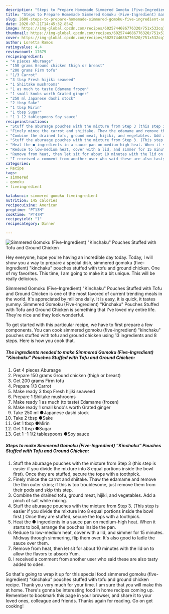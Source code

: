 ```yaml
---
description: "Steps to Prepare Homemade Simmered Gomoku (Five-Ingredient) &amp;#34;Kinchaku&amp;#34; Pouches Stuffed with Tofu and Ground Chicken"
title: "Steps to Prepare Homemade Simmered Gomoku (Five-Ingredient) &amp;#34;Kinchaku&amp;#34; Pouches Stuffed with Tofu and Ground Chicken"
slug: 2600-steps-to-prepare-homemade-simmered-gomoku-five-ingredient-and-34-kinchaku-and-34-pouches-stuffed-with-tofu-and-ground-chicken
date: 2020-07-21T14:45:32.854Z
image: https://img-global.cpcdn.com/recipes/6025744686776320/751x532cq70/simmered-gomoku-five-ingredient-kinchaku-pouches-stuffed-with-tofu-and-ground-chicken-recipe-main-photo.jpg
thumbnail: https://img-global.cpcdn.com/recipes/6025744686776320/751x532cq70/simmered-gomoku-five-ingredient-kinchaku-pouches-stuffed-with-tofu-and-ground-chicken-recipe-main-photo.jpg
cover: https://img-global.cpcdn.com/recipes/6025744686776320/751x532cq70/simmered-gomoku-five-ingredient-kinchaku-pouches-stuffed-with-tofu-and-ground-chicken-recipe-main-photo.jpg
author: Loretta Ramos
ratingvalue: 4.4
reviewcount: 17679
recipeingredient:
- "4 pieces Aburaage"
- "150 grams Ground chicken thigh or breast"
- "200 grams Firm tofu"
- "1/3 Carrot"
- "3 tbsp Fresh hijiki seaweed"
- "1 Shiitake mushrooms"
- "1 as much to taste Edamame frozen"
- "1 small knobs worth Grated ginger"
- "250 ml Japanese dashi stock"
- "2 tbsp Sake"
- "1 tbsp Mirin"
- "1 tbsp Sugar"
- "1 1 12 tablespoons Soy sauce"
recipeinstructions:
- "Stuff the aburaage pouches with the mixture from Step 3 (this step is easier if you divide the mixture into 8 equal portions inside the bowl first). Once they are stuffed, secure the tops with a toothpick."
- "Finely mince the carrot and shiitake. Thaw the edamame and remove the thin outer skins; if this is too troublesome, just remove them from their pods and skip this step."
- "Combine the drained tofu, ground meat, hijiki, and vegetables. Add a pinch of salt while mixing."
- "Stuff the aburaage pouches with the mixture from Step 3. (This step is easier if you divide the mixture into 8 equal portions inside the bowl first.) Once they are stuffed, secure the tops with a toothpick."
- "Heat the ● ingredients in a sauce pan on medium-high heat. When it starts to boil, arrange the pouches inside the pan."
- "Reduce to low-medium heat, cover with a lid, and simmer for 15 minutes. Midway through simmering, flip them over. It&#39;s also good to ladle the sauce over them."
- "Remove from heat, then let sit for about 10 minutes with the lid on to allow the flavors to absorb Yum."
- "I received a comment from another user who said these are also tasty added to oden."
categories:
- Recipe
tags:
- simmered
- gomoku
- fiveingredient

katakunci: simmered gomoku fiveingredient 
nutrition: 145 calories
recipecuisine: American
preptime: "PT13M"
cooktime: "PT47M"
recipeyield: "1"
recipecategory: Dinner

---
```



![Simmered Gomoku (Five-Ingredient) &#34;Kinchaku&#34; Pouches Stuffed with Tofu and Ground Chicken](https://img-global.cpcdn.com/recipes/6025744686776320/751x532cq70/simmered-gomoku-five-ingredient-kinchaku-pouches-stuffed-with-tofu-and-ground-chicken-recipe-main-photo.jpg)

Hey everyone, hope you're having an incredible day today. Today, I will show you a way to prepare a special dish, simmered gomoku (five-ingredient) &#34;kinchaku&#34; pouches stuffed with tofu and ground chicken. One of my favorites. This time, I am going to make it a bit unique. This will be really delicious.



Simmered Gomoku (Five-Ingredient) &#34;Kinchaku&#34; Pouches Stuffed with Tofu and Ground Chicken is one of the most favored of current trending meals in the world. It's appreciated by millions daily. It is easy, it is quick, it tastes yummy. Simmered Gomoku (Five-Ingredient) &#34;Kinchaku&#34; Pouches Stuffed with Tofu and Ground Chicken is something that I've loved my entire life. They're nice and they look wonderful.


To get started with this particular recipe, we have to first prepare a few components. You can cook simmered gomoku (five-ingredient) &#34;kinchaku&#34; pouches stuffed with tofu and ground chicken using 13 ingredients and 8 steps. Here is how you cook that.

<!--inarticleads1-->

##### The ingredients needed to make Simmered Gomoku (Five-Ingredient) &#34;Kinchaku&#34; Pouches Stuffed with Tofu and Ground Chicken:

1. Get 4 pieces Aburaage
1. Prepare 150 grams Ground chicken (thigh or breast)
1. Get 200 grams Firm tofu
1. Prepare 1/3 Carrot
1. Make ready 3 tbsp Fresh hijiki seaweed
1. Prepare 1 Shiitake mushrooms
1. Make ready 1 as much (to taste) Edamame (frozen)
1. Make ready 1 small knob&#39;s worth Grated ginger
1. Take 250 ml ●Japanese dashi stock
1. Take 2 tbsp ●Sake
1. Get 1 tbsp ●Mirin
1. Get 1 tbsp ●Sugar
1. Get 1 -1 1/2 tablespoons ●Soy sauce




<!--inarticleads2-->

##### Steps to make Simmered Gomoku (Five-Ingredient) &#34;Kinchaku&#34; Pouches Stuffed with Tofu and Ground Chicken:

1. Stuff the aburaage pouches with the mixture from Step 3 (this step is easier if you divide the mixture into 8 equal portions inside the bowl first). Once they are stuffed, secure the tops with a toothpick.
1. Finely mince the carrot and shiitake. Thaw the edamame and remove the thin outer skins; if this is too troublesome, just remove them from their pods and skip this step.
1. Combine the drained tofu, ground meat, hijiki, and vegetables. Add a pinch of salt while mixing.
1. Stuff the aburaage pouches with the mixture from Step 3. (This step is easier if you divide the mixture into 8 equal portions inside the bowl first.) Once they are stuffed, secure the tops with a toothpick.
1. Heat the ● ingredients in a sauce pan on medium-high heat. When it starts to boil, arrange the pouches inside the pan.
1. Reduce to low-medium heat, cover with a lid, and simmer for 15 minutes. Midway through simmering, flip them over. It&#39;s also good to ladle the sauce over them.
1. Remove from heat, then let sit for about 10 minutes with the lid on to allow the flavors to absorb Yum.
1. I received a comment from another user who said these are also tasty added to oden.




So that's going to wrap it up for this special food simmered gomoku (five-ingredient) &#34;kinchaku&#34; pouches stuffed with tofu and ground chicken recipe. Thank you very much for your time. I am sure that you will make this at home. There's gonna be interesting food in home recipes coming up. Remember to bookmark this page in your browser, and share it to your loved ones, colleague and friends. Thanks again for reading. Go on get cooking!
